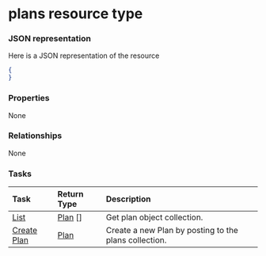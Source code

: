 # plans resource type



### JSON representation

Here is a JSON representation of the resource

<!-- {
  "blockType": "resource",
  "optionalProperties": [

  ],
  "@odata.type": "microsoft.graph.plans"
}-->

```json
{
}

```
### Properties
None

### Relationships
None


### Tasks

| Task		   | Return Type	|Description|
|:---------------|:--------|:----------|
|[List](../api/plan_list.md) | [Plan](plan.md) [] |Get plan object collection. |
|[Create Plan](../api/plan_post_plans.md) |[Plan](plan.md)| Create a new Plan by posting to the plans collection.|

<!-- uuid: eaf0e5e1-955a-4fef-83ce-c127a6ee5340
2015-10-19 09:02:20 UTC -->
<!-- {
  "type": "#page.annotation",
  "description": "plans resource",
  "keywords": "",
  "section": "documentation",
  "tocPath": ""
}-->